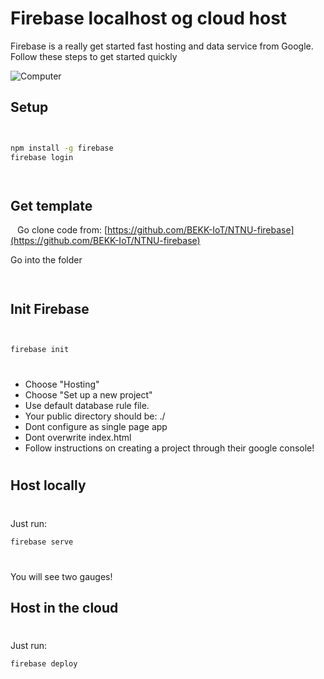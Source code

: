 # Firebase localhost og cloud host

Firebase is a really get started fast hosting and data service from Google.
Follow these steps to get started quickly

![Computer](https://blog.raananweber.com/content/images/2016/07/logo_lockup_firebase_horizontal_wht.png)
` `
## Setup
` `
```sh
npm install -g firebase
firebase login
```
` `
## Get template
` `
Go clone code from: [https://github.com/BEKK-IoT/NTNU-firebase](https://github.com/BEKK-IoT/NTNU-firebase)

Go into the folder

` `
## Init Firebase
` `

```sh
firebase init
```
#
* Choose "Hosting"
* Choose "Set up a new project"
* Use default database rule file.
* Your public directory should be: ./
* Dont configure as single page app
* Dont overwrite index.html
* Follow instructions on creating a project through their google console!
#


## Host locally
#
Just run:

```sh
firebase serve
```
#
You will see two gauges!


## Host in the cloud
#
Just run:

```sh
firebase deploy
```
